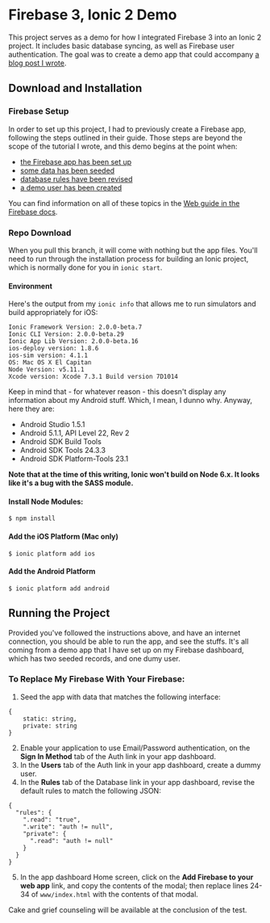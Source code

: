 # Firebase 3, Ionic 2 Demo

This project serves as a demo for how I integrated Firebase 3 into an Ionic 2 project.  It includes basic database syncing, as well as Firebase user authentication.  The goal was to create a demo app that could accompany [a blog post I wrote](https://webcake.co/using-firebase-3-in-angular-2-and-ionic-2/).

## Download and Installation

### Firebase Setup

In order to set up this project, I had to previously create a Firebase app, following the steps outlined in their guide.  Those steps are beyond the scope of the tutorial I wrote, and this demo begins at the point when:

- [the Firebase app has been set up](https://console.firebase.google.com/)
- [some data has been seeded](https://firebase.google.com/docs/database/web/structure-data)
- [database rules have been revised](https://firebase.google.com/docs/database/security/)
- [a demo user has been created](https://firebase.google.com/docs/auth/web/manage-users)

You can find information on all of these topics in the [Web guide in the Firebase docs](https://firebase.google.com/docs/web/setup).

### Repo Download

When you pull this branch, it will come with nothing but the app files.  You'll need to run through the installation process for building an Ionic project, which is normally done for you in `ionic start`.

#### Environment

Here's the output from my `ionic info` that allows me to run simulators and build appropriately for iOS:
```
Ionic Framework Version: 2.0.0-beta.7
Ionic CLI Version: 2.0.0-beta.29
Ionic App Lib Version: 2.0.0-beta.16
ios-deploy version: 1.8.6 
ios-sim version: 4.1.1 
OS: Mac OS X El Capitan
Node Version: v5.11.1
Xcode version: Xcode 7.3.1 Build version 7D1014
```
Keep in mind that - for whatever reason - this doesn't display any information about my Android stuff.  Which, I mean, I dunno why.  Anyway, here they are:

- Android Studio 1.5.1
- Android 5.1.1, API Level 22, Rev 2
- Android SDK Build Tools
- Android SDK Tools 24.3.3
- Android SDK Platform-Tools 23.1

**Note that at the time of this writing, Ionic won't build on Node 6.x.  It looks like it's a bug with the SASS module.**


#### Install Node Modules:
```
$ npm install
```

#### Add the iOS Platform (Mac only)
```
$ ionic platform add ios
```

#### Add the Android Platform
```
$ ionic platform add android
```

## Running the Project

Provided you've followed the instructions above, and have an internet connection, you should be able to run the app, and see the stuffs.  It's all coming from a demo app that I have set up on my Firebase dashboard, which has two seeded records, and one dumy user.

### To Replace My Firebase With Your Firebase:

1. Seed the app with data that matches the following interface:
```
{
	static: string,
	private: string
}
```
2. Enable your application to use Email/Password authentication, on the **Sign In Method** tab of the Auth link in your app dashboard.
3. In the **Users** tab of the Auth link in your app dashboard, create a dummy user.
4. In the **Rules** tab of the Database link in your app dashboard, revise the default rules to match the following JSON:
```
{
  "rules": {
    ".read": "true",
    ".write": "auth != null",
    "private": {
      ".read": "auth != null"
    }
  }
}
```
5. In the app dashboard Home screen, click on the **Add Firebase to your web app** link, and copy the contents of the modal; then replace lines 24-34 of `www/index.html` with the contents of that modal.

Cake and grief counseling will be available at the conclusion of the test.